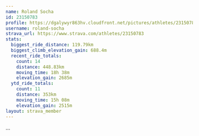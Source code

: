 ```yaml
---
name: Roland Socha
id: 23150783
profile: https://dgalywyr863hv.cloudfront.net/pictures/athletes/23150783/14745672/4/large.jpg
username: roland-socha
strava_url: https://www.strava.com/athletes/23150783
stats:
  biggest_ride_distance: 119.79km
  biggest_climb_elevation_gain: 688.4m
  recent_ride_totals:
    count: 14
    distance: 448.83km
    moving_time: 18h 38m
    elevation_gain: 2685m
  ytd_ride_totals:
    count: 11
    distance: 353km
    moving_time: 15h 08m
    elevation_gain: 2515m
layout: strava_member
--- 
```

...
